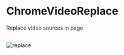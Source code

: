 # ChromeVideoReplace
Replace video sources in page

## 
![replace](https://github.com/user-attachments/assets/55b1ccea-2682-42cb-9953-b91f7a92cf25)
